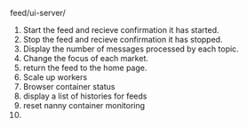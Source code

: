 feed/ui-server/

1. Start the feed and recieve confirmation it has started.
2. Stop the feed and recieve confirmation it has stopped.
3. Display the number of messages processed by each topic.
4. Change the focus of each market.
5. return the feed to the home page.
6. Scale up workers
7. Browser container status
8. display a list of histories for feeds
9. reset nanny container monitoring
10.